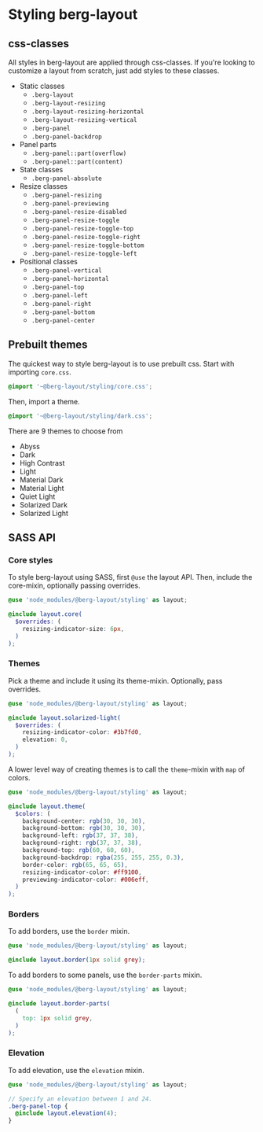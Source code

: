 # Styling berg-layout

## css-classes

All styles in berg-layout are applied through css-classes. If you're looking to customize a layout from scratch, just add styles to these classes.

- Static classes
  - `.berg-layout`
  - `.berg-layout-resizing`
  - `.berg-layout-resizing-horizontal`
  - `.berg-layout-resizing-vertical`
  - `.berg-panel`
  - `.berg-panel-backdrop`
- Panel parts
  - `.berg-panel::part(overflow)`
  - `.berg-panel::part(content)`
- State classes
  - `.berg-panel-absolute`
- Resize classes
  - `.berg-panel-resizing`
  - `.berg-panel-previewing`
  - `.berg-panel-resize-disabled`
  - `.berg-panel-resize-toggle`
  - `.berg-panel-resize-toggle-top`
  - `.berg-panel-resize-toggle-right`
  - `.berg-panel-resize-toggle-bottom`
  - `.berg-panel-resize-toggle-left`
- Positional classes
  - `.berg-panel-vertical`
  - `.berg-panel-horizontal`
  - `.berg-panel-top`
  - `.berg-panel-left`
  - `.berg-panel-right`
  - `.berg-panel-bottom`
  - `.berg-panel-center`

## Prebuilt themes

The quickest way to style berg-layout is to use prebuilt css. Start with importing `core.css`.

```css
@import '~@berg-layout/styling/core.css';
```

Then, import a theme.

```css
@import '~@berg-layout/styling/dark.css';
```

There are 9 themes to choose from

- Abyss
- Dark
- High Contrast
- Light
- Material Dark
- Material Light
- Quiet Light
- Solarized Dark
- Solarized Light

## SASS API

### Core styles

To style berg-layout using SASS, first `@use` the layout API. Then, include the core-mixin, optionally passing overrides.

```scss
@use 'node_modules/@berg-layout/styling' as layout;

@include layout.core(
  $overrides: (
    resizing-indicator-size: 6px,
  )
);
```

### Themes

Pick a theme and include it using its theme-mixin. Optionally, pass overrides.

```scss
@use 'node_modules/@berg-layout/styling' as layout;

@include layout.solarized-light(
  $overrides: (
    resizing-indicator-color: #3b7fd0,
    elevation: 0,
  )
);
```

A lower level way of creating themes is to call the `theme`-mixin with `map` of colors.

```scss
@use 'node_modules/@berg-layout/styling' as layout;

@include layout.theme(
  $colors: (
    background-center: rgb(30, 30, 30),
    background-bottom: rgb(30, 30, 30),
    background-left: rgb(37, 37, 38),
    background-right: rgb(37, 37, 38),
    background-top: rgb(60, 60, 60),
    background-backdrop: rgba(255, 255, 255, 0.3),
    border-color: rgb(65, 65, 65),
    resizing-indicator-color: #ff9100,
    previewing-indicator-color: #006eff,
  )
);
```

### Borders

To add borders, use the `border` mixin.

```scss
@use 'node_modules/@berg-layout/styling' as layout;

@include layout.border(1px solid grey);
```

To add borders to some panels, use the `border-parts` mixin.

```scss
@use 'node_modules/@berg-layout/styling' as layout;

@include layout.border-parts(
  (
    top: 1px solid grey,
  )
);
```

### Elevation

To add elevation, use the `elevation` mixin.

```scss
@use 'node_modules/@berg-layout/styling' as layout;

// Specify an elevation between 1 and 24.
.berg-panel-top {
  @include layout.elevation(4);
}
```
